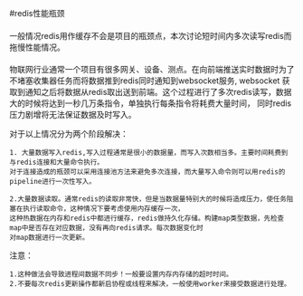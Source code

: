 #redis性能瓶颈

####
一般情况redis用作缓存不会是项目的瓶颈点，本次讨论短时间内多次读写redis而拖慢性能情况。

####
物联网行业通常一个项目有很多网关、设备、测点。在向前端推送实时数据时为了不堵塞收集器任务而将数据推到redis同时通知到websocket服务,
websocket 获取到通知之后将数据从redis取出送到前端。这个过程进行了多次redis读写，数据大的时候将达到一秒几万条指令，单独执行每条指令将耗费大量时间，
同时redis压力剧增将无法保证数据及时写入。

对于以上情况分为两个阶段解决：


    1. 大量数据写入redis,写入过程通常是很小的数据量，而写入次数相当多。主要时间耗费到与redis连接和大量命令执行。
    对于连接造成的瓶颈可以采用连接池方法来避免多次连接，而大量写入命令则可以用redis的pipeline进行一次性写入。 
    
    2.大量数据读取。通常redis的读取非常快，但是当数据量特别大的时候将造成压力，使任务阻塞在执行读取命令，这种情况下要考虑使用内存缓存一次，
    这种热数据在内存和redis中都进行缓存，redis做持久化存储。构建map类型数据，先检查map中是否存在对应数据，没有再向redis请求。每次数据变化时
    对map数据进行一次更新。


注意：

    1.这种做法会导致进程间数据不同步！一般要设置内存内存储的超时时间。
    2.不要每次redis更新操作都新启协程或线程来解决，一般使用worker来接受数据进行处理。
